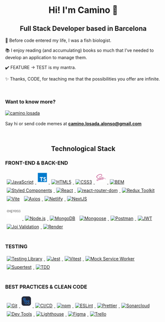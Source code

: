 <h1 align="center">Hi! I'm Camino 🌻</h1>
<h2 align="center">Full Stack Developer based in Barcelona</h2>

🐠 Before code entered my life, I was a fish biologist.

📚 I enjoy reading (and accumulating) books so much that I’ve needed to develop an application to manage them.

✔️ FEATURE → TEST is my mantra.

✨ Thanks, CODE, for teaching me that the possibilities you offer are infinite.

<br>

### Want to know more?

<a href="https://www.linkedin.com/in/caminolosadadeveloper/" target="blank"><img align="center" src="https://raw.githubusercontent.com/rahuldkjain/github-profile-readme-generator/master/src/images/icons/Social/linked-in-alt.svg" alt="camino losada" height="30" width="40" /></a>
<br>
<br>
Say hi or send code memes at **camino.losada.alonso@gmail.com**

<br>

<h2 align="center">Technological Stack</h2>

### FRONT-END & BACK-END

<section>
<a href="https://developer.mozilla.org/en-US/docs/Web/JavaScript" target="_blank"> <img style="margin:5px" src="https://cdn.jsdelivr.net/gh/devicons/devicon/icons/javascript/javascript-original.svg" title="JavaScript" alt="JavaScript" width="30" height="30"/> </a>
<a href="https://www.typescriptlang.org/" target="_blank"> <img style="margin:5px" src="https://raw.githubusercontent.com/devicons/devicon/master/icons/typescript/typescript-original.svg" title="TypeScript" alt="TypeScript" width="30" height="30"/> </a>
<a href="https://en.wikipedia.org/wiki/HTML5" target="_blank"> <img style="margin:5px" src="https://profilinator.rishav.dev/skills-assets/html5-original-wordmark.svg" title="HTML5" alt="HTML5" width="30" height="30"/> </a>
<a href="https://www.w3schools.com/css/" target="_blank"> <img style="margin:5px" src="https://profilinator.rishav.dev/skills-assets/css3-original-wordmark.svg" title="CSS3" alt="CSS3" width="30" height="30"/> </a>
<a href="https://sass-lang.com/" target="_blank"> <img style="margin:5px" src="https://raw.githubusercontent.com/devicons/devicon/1119b9f84c0290e0f0b38982099a2bd027a48bf1/icons/sass/sass-original.svg" title="Sass" alt="Sass" width="30" height="30" /> </a>
<a href="http://getbem.com/" target="_blank"> <img style="margin:5px" src="https://profilinator.rishav.dev/skills-assets/bem.svg" title="BEM" alt="BEM" width="30" height="30" /> </a>
<a href="https://styled-components.com/" target="_blank"> <img style="margin:5px" src="https://profilinator.rishav.dev/skills-assets/styled-components.png" title="Styled Components" alt="Styled Components" width="30" height="30" /> </a>
<a href="https://reactjs.org/" target="_blank"> <img style="margin:5px" src="https://profilinator.rishav.dev/skills-assets/react-original-wordmark.svg" title="React" alt="React"  width="30" height="30" /> </a>  
<a href="https://reactrouter.com/en/main" target="_blank"> <img style="margin:5px" src="https://reactrouter.com/_brand/react-router-mark-color.png" title="react-router-dom" alt="react-router-dom"  width="45" height="30" /> </a>  
<a href="https://redux-toolkit.js.org/" target="_blank"> <img style="margin:5px" src="https://profilinator.rishav.dev/skills-assets/redux-original.svg" title="Redux Toolkit" alt="Redux Toolkit" width="30" height="30" /> </a>
<a href="https://vitejs.dev/" target="_blank"> <img style="margin:5px" src="https://vitejs.dev/logo-with-shadow.png" title="Vite" alt="Vite"width="30" height="30" /></a>  
<a href="https://axios-http.com/es/docs/intro" target="_blank"><img style="margin:5px" src="https://upload.wikimedia.org/wikipedia/commons/thumb/d/d1/Axios_%28computer_library%29_logo.svg/1280px-Axios_%28computer_library%29_logo.svg.png" title="Axios" alt="Axios" width="68" height="10" /> </a> 
<a href="https://www.netlify.com/" target="_blank"> <img style="margin:5px" src="https://upload.wikimedia.org/wikipedia/commons/thumb/9/97/Netlify_logo_%282%29.svg/1200px-Netlify_logo_%282%29.svg.png" title="Netlify" alt="Netlify" width="60" height="30" /> </a>
<a href="https://nextjs.org/" target="_blank"> <img style="margin:5px" src="https://profilinator.rishav.dev/skills-assets/nextjs.png" title="NextJS" alt="NextJS" width="30" height="30" /> </a>
</section>
<section>
<a href="https://expressjs.com" target="_blank"> <img style="margin:5px" src="https://raw.githubusercontent.com/devicons/devicon/master/icons/express/express-original-wordmark.svg" title="Express" alt="Express" width="45" height="45" /> </a> 
<a href="https://nodejs.org/" target="_blank"> <img style="margin:5px" src="https://profilinator.rishav.dev/skills-assets/nodejs-original-wordmark.svg" title="Node.js" alt="Node.js"  width="45" height="45" /> </a>
<a href="https://www.mongodb.com/" target="_blank"><img style="margin:5px" src="https://profilinator.rishav.dev/skills-assets/mongodb-original-wordmark.svg" title="MongoDB" alt="MongoDB" width="30" height="30" /></a> 
<a href="https://mongoosejs.com/" target="_blank"> <img style="margin:5px" src="https://mongoosejs.com/docs/images/mongoose5_62x30_transparent.png" title="Mongoose" alt="Mongoose" width="60" height="30"> </a>
<a href="https://postman.com" target="_blank"> <img style="margin:5px" src="https://www.vectorlogo.zone/logos/getpostman/getpostman-icon.svg" title="Postman" alt="Postman" width="30" height="30"/> </a>
<a href="https://jwt.io/" target="_blank"> <img style="margin:5px" src="https://jwt.io/img/pic_logo.svg" title="JWT" alt="JWT" width="30" height="30"/> </a>
<a href="https://joi.dev/" target="_blank"> <img style="margin:5px" src="https://joi.dev/img/joiTransparent.png" title="Joi Validation" alt="Joi Validation" width="30" height="30"/> </a>
<a href="https://render.com/" target="_blank"> <img style="margin:5px" src="https://o.remove.bg/downloads/bfce85c0-5220-4093-ae59-b5ec8363df6c/images-removebg-preview.png" title="Render" alt="Render" width="70" height="40"/> </a>
</section>
<br>

### TESTING

<section>
<a href="https://testing-library.com/" target="_blank" > <img style="margin:5px" src="https://testing-library.com/img/octopus-64x64.png" title="Testing Library" alt="Testing Library" width="30" height="30"/> </a>
<a href="https://jestjs.io" target="_blank" > <img style="margin:5px" src="https://www.vectorlogo.zone/logos/jestjsio/jestjsio-icon.svg" title="Jest" alt="Jest" width="30" height="30"/> </a>
<a href="https://vitest.dev/" target="_blank"> <img style="margin:5px" src="https://user-images.githubusercontent.com/11247099/145112184-a9ff6727-661c-439d-9ada-963124a281f7.png" title="Vitest" alt="Vitest" width="30" height="30" /> </a>
<a href="https://mswjs.io/" target="_blank"> <img style="margin:5px" src="https://o.remove.bg/downloads/f80c2fe9-1b57-4770-9a0e-7b2cfc880f49/images-removebg-preview.png" title="Mock Service Worker" alt="Mock Service Worker" width="40" height="30" /> </a>
<a href="https://www.npmjs.com/package/supertest" target="_blank"> <img style="margin:5px" src="https://camo.githubusercontent.com/fcca6a233a54a037861c99ab17d255d215807e6c0fcdce7d16a1a67814ede820/68747470733a2f2f73332e616d617a6f6e6177732e636f6d2f6d656469612d702e736c69642e65732f75706c6f6164732f3333383935382f696d616765732f313439363334352f7375706572746573742e706e67" title="Supertest" alt="Supertest" width="30" height="30" /> </a>
<a href="https://en.wikipedia.org/wiki/Test-driven_development" target="_blank"> <img style="margin:5px" src="https://o.remove.bg/downloads/731a44b6-c4bc-478a-a333-264a7b23532b/image-blog-test-driven-data-removebg-preview.png" title="TDD" alt="TDD" width="40" height="30" /> </a>
</section>
<br>

### BEST PRACTICES & CLEAN CODE

<section>
<a href="https://git-scm.com/" target="_blank"><img style="margin:5px" src="https://profilinator.rishav.dev/skills-assets/git-scm-icon.svg" title="Git" alt="Git" width="30" height="30"/> </a>  
<a href="https://docs.github.com/en/actions" target="_blank"><img style="margin:5px" src="https://raw.githubusercontent.com/jpb06/jpb06/master/icons/GithubActions-Dark.svg" title="GitHub Actions" alt="GitHub Actions" width="30" height="30"/> </a>  
<a href="https://docs.gitlab.com/ee/development/cicd/" target="_blank"> <img style="margin:5px" src="https://gep13.gallerycdn.vsassets.io/extensions/gep13/ci-cd-assets-vscode/0.5.0/1555715281585/Microsoft.VisualStudio.Services.Icons.Default" title="CI/CD" alt="CI/CD" width="30" height="30"/> </a>
<a href="https://www.npmjs.com/" target="_blank"> <img style="margin:5px" src="https://o.remove.bg/downloads/214503ef-295d-44ac-ab8f-89a11a0bad8a/images-removebg-preview.png" title="npm" alt="npm" width="57" height="20"/> </a>
<a href="https://eslint.org/" target="_blank"> <img style="margin:5px" src="https://cdn.jsdelivr.net/gh/devicons/devicon/icons/eslint/eslint-original-wordmark.svg" title="ESLint" alt="ESLint" width="45" height="45"/> </a>
<a href="https://prettier.io/" target="_blank"> <img style="margin:5px" src="https://prettier.io/icon.png" title="Prettier" alt="Prettier" width="30" height="30"/> </a>
<a href="https://www.sonarsource.com/products/sonarcloud/" target="_blank"> <img style="margin:5px" src="https://assets-eu-01.kc-usercontent.com/b41f2e46-b5e6-01a3-0879-16969c63381e/889c710e-6b94-4802-b299-a2e169107e42/SonarCloud_Logo.svg" title="Sonarcloud" alt="Sonarcloud" width="50" height="30"/> </a>
<a href="https://developer.chrome.com/docs/devtools/" target="_blank"> <img style="margin:5px" src="https://res.cloudinary.com/practicaldev/image/fetch/s--KfWsJjOy--/c_imagga_scale,f_auto,fl_progressive,h_720,q_auto,w_1280/https://aavtech.site/wp-content/uploads/2018/09/ChromeDevtoolsArtboard-1-8.png" title="Dev Tools" alt="Dev Tools" width="56" height="30"/> </a>
<a href="https://chrome.google.com/webstore/detail/lighthouse/blipmdconlkpinefehnmjammfjpmpbjk?hl=es" target="_blank"> <img style="margin:5px" src="https://o.remove.bg/downloads/2e5fc6cc-cbff-4d4d-8aae-7a4932bd57b9/unnamed-removebg-preview.png" title="Lighthouse" alt="Lighthouse" width="30" height="30"/> </a>
<a href="https://www.figma.com/" target="_blank"> <img style="margin:5px" src="https://profilinator.rishav.dev/skills-assets/figma-icon.svg" title="Figma" alt="Figma" width="30" height="30" /> </a>
<a href="https://trello.com/es?&aceid=&adposition=&adgroup=144552954415&campaign=19157206286&creative=639590702603&device=c&keyword=trello&matchtype=e&network=g&placement=&ds_kids=p74460460251&ds_e=GOOGLE&ds_eid=700000001557344&ds_e1=GOOGLE&gad=1&gclid=CjwKCAjwo9unBhBTEiwAipC11zZ6DzcvVTK56_SRc2JnbzpKpanYi1iWVPmUOW1vM1iZWjJa7GTNPhoC20gQAvD_BwE&gclsrc=aw.ds" target="_blank"> <img style="margin:5px" src="https://cdn.icon-icons.com/icons2/3041/PNG/512/trello_logo_icon_189227.png" title="Trello" alt="Trello" width="30" height="30" /> </a>
</section>
